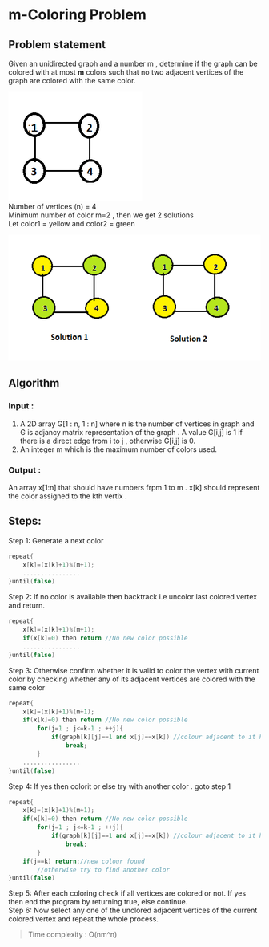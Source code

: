 # m-Coloring Problem  
## Problem statement  
Given an unidirected graph and a number m , determine if the graph can be colored with at most **m** colors such that no two adjacent vertices of the graph are colored with the same color.

![image](image1.png)  
Number of vertices (n) = 4  
Minimum number of color m=2 , then we get 2 solutions  
Let color1 = yellow and color2 = green

![image](image2.png)  

## Algorithm  

### Input :  
1. A 2D array G[1 : n, 1 : n] where n is the number of vertices in graph and G is adjancy matrix representation of the graph . A value G[i,j] is 1 if there is a direct edge from i to j , otherwise G[i,j] is 0.
2. An integer m which is the maximum number of colors used.

### Output :  
An array x[1:n] that should have numbers frpm 1 to m . x[k] should represent the color assigned to the kth vertix .

## Steps:  
Step 1: Generate a next color
```C++
repeat{
    x[k]=(x[k]+1)%(m+1);
    ................
}until(false)
```  
Step 2: If no color is available then backtrack i.e uncolor last colored vertex and return.
```C++
repeat{
    x[k]=(x[k]+1)%(m+1);
    if(x[k]=0) then return //No new color possible
    ................
}until(false)
```  
Step 3: Otherwise confirm whether it is valid to color the vertex with current color by checking whether any of its adjacent vertices are colored with the same color
```C++
repeat{
    x[k]=(x[k]+1)%(m+1);
    if(x[k]=0) then return //No new color possible  
    	for(j=1 ; j<=k-1 ; ++j){
			if(graph[k][j]==1 and x[j]==x[k]) //colour adjacent to it have same colour
                break;
		}
    ................
}until(false)
```  
Step 4: If yes then colorit or else try with another color . goto step 1
```C++
repeat{
    x[k]=(x[k]+1)%(m+1);
    if(x[k]=0) then return //No new color possible  
    	for(j=1 ; j<=k-1 ; ++j){
			if(graph[k][j]==1 and x[j]==x[k]) //colour adjacent to it have same colour
                break;
		}
    if(j==k) return;//new colour found
        //otherwise try to find another color
}until(false)
```  
Step 5: After each coloring check if all vertices are colored or not. If yes then end the program by returning true, else continue.  
Step 6: Now select any one of the unclored adjacent vertices of the current colored vertex and repeat the whole process.

> Time complexity : O(nm^n)
